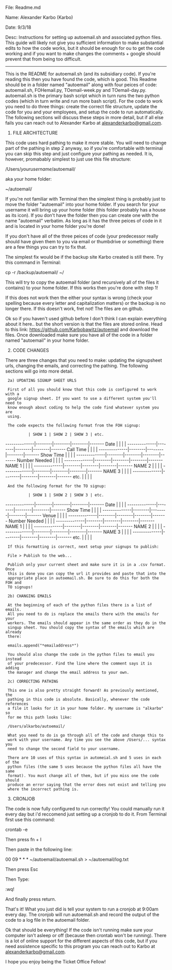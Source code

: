 File: Readme.md

Name: Alexander Karbo (Karbo)

Date: 9/3/18

Desc: Instructions for setting up autoemail.sh and associated python files. 
This guide will likely not give you sufficient information to make substantial 
edits to how the code works, but it should be enough for ou to get the code 
working and if you want to make changes the comments + google should prevent 
that from being too difficult.

------------------------------------------------------------------------------

This is the README for autoemail.sh (and its subsidiary code). If you're
reading this then you have found the code, which is good. This Readme should
be in a folder named "autoemail" along with four peices of code: autoemail.sh,
FOHemail.py, TOemail-week.py and TOemail-day.py. autoemail.sh is the primary
bash script which in turn runs the two python codes (which in turn write and 
run more bash script). For the code to work you need to do three things: 
create the correct file structure, update the code for you and your employees, 
and setup the code to run automatically. The following sections will discuss 
these steps in more detail, but if all else fails you can reach out to 
Alexander Karbo at alexanderkarbo@gmail.com.

1. FILE ARCHITECTURE

This code uses hard pathing to make it more stable. You will need to change
part of the pathing in step 2 anyway, so if you're comfortable with terminal
you can skip this step and just configure your pathing as needed. It is,
however, promabably simplest to just use this file structure:

/Users/*yourusername*/autoemail/

aka your home folder: 

~/autoemail/

If you're not familiar with Terminal then the simplest thing is probably just
to move the folder "autoemail" into your home folder. If you search for your
username it will bring up your home folder (this folder probably has a house
as its icon). If you don't have the folder then you can create one with the
name "autoemail" verbatim. As long as it has the three peices of code in it
and is located in your home folder you're done!

If you don't have all of the three peices of code (your predecessor really 
should have given them to you via email or thumbdrive or something) there are
a few things you can try to fix that.

The simplest fix would be if the backup site Karbo created is still there. Try
this command in Terminal:

cp -r /backup/autoemail/ ~/

This will try to copy the autoemail folder (and recursively all of the files it
contains) to your home folder. If this works then you're done with step 1!

If this does not work then the either your syntax is wrong (check your spelling
because every letter and capitalization matters) or the backup is no longer
there. If this doesn't work, fret not! The files are on github.

Ok so if you haven't used github before I don't think I can explain everything
about it here.. but the short version is that the files are stored online. Head
to this link: https://github.com/Karbobawitz/autoemail and download the files.
Once downloaded make sure you have all of the code in a folder named 
"autoemail" in your home folder.   

2. CODE CHANGES

There are three changes that you need to make: updating the signupsheet urls,
changing the emails, and correcting the pathing. The following sections will go
into more detail.

     2a) UPDATING SIGNUP SHEET URLS

     First of all you should know that this code is configured to work with a
     google signup sheet. If you want to use a different system you'll need to
     know enough about coding to help the code find whatever system you are
     using.

     The code expects the following format from the FOH signup:

              | SHOW 1 | SHOW 2 | SHOW 3 | etc.
--------------|--------|--------|--------|-------
Date          |        |        |        |
--------------|--------|--------|--------|-------
Call Time     |        |        |        |
--------------|--------|--------|--------|-------
Show Time     |        |        |        |
--------------|--------|--------|--------|-------
Number Needed |        |        |        |
--------------|--------|--------|--------|-------
NAME 1        |        |        |        |
--------------|--------|--------|--------|-------
NAME 2        |        |        |        |
--------------|--------|--------|--------|-------
NAME 3        |        |        |        |
--------------|--------|--------|--------|-------
etc.          |        |        |        |

     And the following format for the TO signup:

              | SHOW 1 | SHOW 2 | SHOW 3 | etc.
--------------|--------|--------|--------|-------
Date	      |	       |	|	 |
--------------|--------|--------|--------|-------
Show Time     |	       |	|	 |
--------------|--------|--------|--------|-------
Venue         |	       |	|	 |
--------------|--------|--------|--------|-------
Number Needed |	       |	|	 |
--------------|--------|--------|--------|-------
NAME 1	      |	       |	|	 |
--------------|--------|--------|--------|-------
NAME 2	      |	       |	|	 |
--------------|--------|--------|--------|-------
NAME 3	      |	       |	|	 |
--------------|--------|--------|--------|-------
etc.	      |        |	|	 |

     If this formatting is correct, next setup your signups to publish: 

     File > Publish to the web...

     Publish only your current sheet and make sure it is in a .csv format. Once
     this is done you can copy the url it provides and paste that into the 
     appropriate place in autoemail.sh. Be sure to do this for both the FOH and
     TO signups!

     2b) CHANGING EMAILS

     At the beginning of each of the python files there is a list of emails.
     All you need to do is replace the emails there with the emails for your
     workers. The emails should appear in the same order as they do in the
     singup sheet. You should copy the syntax of the emails which are already
     there:
     
     emails.append("*emailaddress*")

     You should also change the code in the python files to email you instead
     of your predecessor. Find the line where the comment says it is adding
     the manager and change the email address to your own.

     2c) CORRECTING PATHING

     This one is also pretty straight forward! As previously mentioned, the
     pathing in this code is absolute. Basically, whenever the code references
     a file it looks for it in your home folder. My username is "alkarbo" so
     for me this path looks like:

     /Users/alkarbo/autoemail/

     What you need to do is go through all of the code and change this to
     work with your username. Any time you see the above /Users/... syntax you
     need to change the second field to your username.

     There are 10 uses of this syntax in automeial.sh and 5 uses in each of the
     python files (the same 5 uses because the python files all have the same
     format). You must change all of them, but if you miss one the code should
     produce an error saying that the error does not exist and telling you
     where the incorrect pathing is.  

3. CRONJOB

The code is now fully configured to run correctly! You could manually run it
every day but i'd reccomend just setting up a cronjob to do it. From Terminal 
first use this command:

crontab -e

Then press fn + I

Then paste in the following line:

00 09 * * * ~/autoemail/autoemail.sh > ~/autoemail/log.txt

Then press Esc

Then Type: 

:wq!

And finally press return.

That's it! What you just did is tell your system to run a cronjob at 9:00am
every day. The cronjob will run autoemail.sh and record the output of the code
to a log file in the autoemail folder.

Ok that should be everything! If the code isn't running make sure your computer
isn't asleep or off (because then crontab won't be running). There is a lot of 
online support for the different aspects of this code, but if you need
assistence specific to this program you can reach out to Karbo at 
alexanderkarbo@gmail.com.

I hope you enjoy being the Ticket Office Fellow!